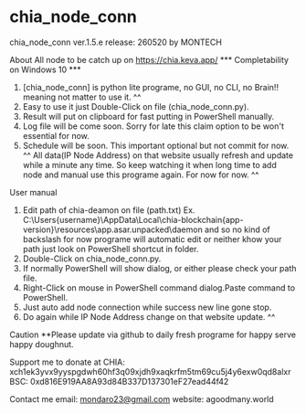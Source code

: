 # chia_node_conn
chia_node_conn ver.1.5.e release: 260520
by MONTECH

About
All node to be catch up on https://chia.keva.app/
*** Completability on Windows 10 ***
1. [chia_node_conn] is python lite programe, no GUI, no CLI, no Brain!! meaning not matter to use it. ^^
2. Easy to use it just Double-Click on file (chia_node_conn.py).
3. Result will put on clipboard for fast putting in PowerShell manually.
4. Log file will be come soon. Sorry for late this claim option to be won't essential for now.
5. Schedule will be soon. This important optional but not commit for now. ^^ All data(IP Node Address) on that website usually refresh and update while a minute any time. So keep watching it when long time to add node and manual use this programe again. For now for now. ^^

User manual
1. Edit path of chia-deamon on file (path.txt) Ex. C:\Users\{username}\AppData\Local\chia-blockchain\{app-version}\resources\app.asar.unpacked\daemon and so no kind of backslash for now programe will automatic edit or neither khow your path just look on PowerShell shortcut in folder.
2. Double-Click on chia_node_conn.py.
3. If normally PowerShell will show dialog, or either please check your path file.
4. Right-Click on mouse in PowerShell command dialog.Paste command to PowerShell.
5. Just auto add node connection while success new line gone stop.
6. Do again while IP Node Address change on that website update. ^^

Caution
**Please update via github to daily fresh programe for happy serve happy doughnut.

Support me to donate at
CHIA: xch1ek3yvx9yyspgdwh60hf3q09xjdh9xaqkrfm5tm69cu5j4y6exw0qd8alxr
BSC: 0xd816E919AA8A93d84B337D137301eF27ead44f42

Contact me
email: mondaro23@gmail.com
website: agoodmany.world
